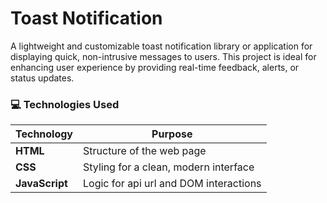 # Toast Notification

A lightweight and customizable toast notification library or application for displaying quick, non-intrusive messages to users. This project is ideal for enhancing user experience by providing real-time feedback, alerts, or status updates.


### 💻 **Technologies Used**

| **Technology** | **Purpose**                                      |
|----------------|--------------------------------------------------|
| **HTML**       | Structure of the web page                        |
| **CSS**        | Styling for a clean, modern interface            |
| **JavaScript** | Logic for api url and DOM interactions           |
